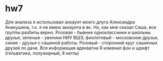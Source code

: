 # hw7
Для анализа я использовал аккаунт моего длуга Александра Аникушина, т.к. я не имею аккаунта в вк. Но, как мне сказал Саша, все группы разбиты верно. Розовая - бывние одноклассники и школьны друзья; зеленые - увеники НИУ ВШЭ, фиолетовый - московские друзья, синие - друзья с сашиной работы. Розовый - сторонний круг сашинных друзей по даче. Вся информация адекватна
Я изменил фон и шрифт (гельветика, полужирный, 8 кегль)
